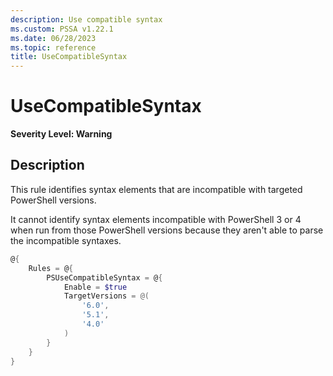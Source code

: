 ```yaml
---
description: Use compatible syntax
ms.custom: PSSA v1.22.1
ms.date: 06/28/2023
ms.topic: reference
title: UseCompatibleSyntax
---
```

# UseCompatibleSyntax

**Severity Level: Warning**

## Description

This rule identifies syntax elements that are incompatible with targeted PowerShell versions.

It cannot identify syntax elements incompatible with PowerShell 3 or 4 when run from those
PowerShell versions because they aren't able to parse the incompatible syntaxes.

```powershell
@{
    Rules = @{
        PSUseCompatibleSyntax = @{
            Enable = $true
            TargetVersions = @(
                '6.0',
                '5.1',
                '4.0'
            )
        }
    }
}
```
